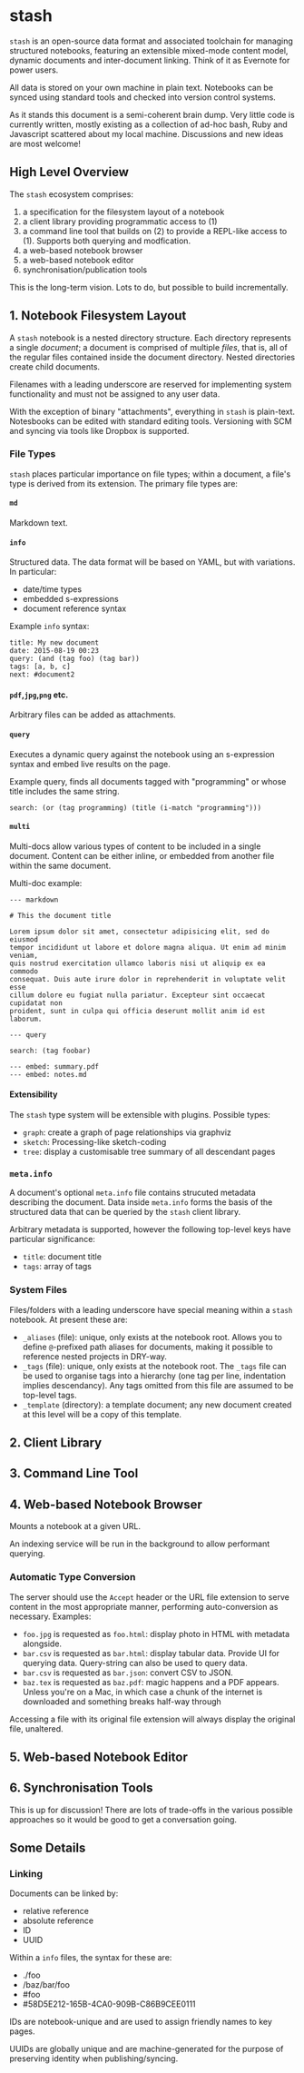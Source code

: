 # stash

`stash` is an open-source data format and associated toolchain for managing structured notebooks, featuring an extensible mixed-mode content model, dynamic documents and inter-document linking. Think of it as Evernote for power users.

All data is stored on your own machine in plain text. Notebooks can be synced using standard tools and checked into version control systems.

As it stands this document is a semi-coherent brain dump. Very little code is currently written, mostly existing as a collection of ad-hoc bash, Ruby and Javascript scattered about my local machine. Discussions and new ideas are most welcome!

## High Level Overview

The `stash` ecosystem comprises:

  1. a specification for the filesystem layout of a notebook
  2. a client library providing programmatic access to (1)
  3. a command line tool that builds on (2) to provide a REPL-like access to (1). Supports both querying and modfication.
  4. a web-based notebook browser
  5. a web-based notebook editor
  6. synchronisation/publication tools

This is the long-term vision. Lots to do, but possible to build incrementally.

## 1. Notebook Filesystem Layout

A `stash` notebook is a nested directory structure. Each directory represents a single *document*; a document is comprised of multiple *files*, that is, all of the regular files contained inside the document directory. Nested directories create child documents.

Filenames with a leading underscore are reserved for implementing system functionality and must not be assigned to any user data.

With the exception of binary "attachments", everything in `stash` is plain-text. Notesbooks can be edited with standard editing tools. Versioning with SCM and syncing via tools like Dropbox is supported.

### File Types

`stash` places particular importance on file types; within a document, a file's type is derived from its extension. The primary file types are:

#### `md`

Markdown text.

#### `info`

Structured data. The data format will be based on YAML, but with variations. In particular:

  * date/time types
  * embedded s-expressions
  * document reference syntax

Example `info` syntax:

```
title: My new document
date: 2015-08-19 00:23
query: (and (tag foo) (tag bar))
tags: [a, b, c]
next: #document2
```

#### `pdf`,`jpg`,`png` etc.

Arbitrary files can be added as attachments.

#### `query`

Executes a dynamic query against the notebook using an s-expression syntax and embed live results on the page.

Example query, finds all documents tagged with "programming" or whose title includes the same string.

```
search: (or (tag programming) (title (i-match "programming")))
```

#### `multi`

Multi-docs allow various types of content to be included in a single document. Content can be either inline, or embedded from another file within the same document.

Multi-doc example:

```
--- markdown

# This the document title

Lorem ipsum dolor sit amet, consectetur adipisicing elit, sed do eiusmod
tempor incididunt ut labore et dolore magna aliqua. Ut enim ad minim veniam,
quis nostrud exercitation ullamco laboris nisi ut aliquip ex ea commodo
consequat. Duis aute irure dolor in reprehenderit in voluptate velit esse
cillum dolore eu fugiat nulla pariatur. Excepteur sint occaecat cupidatat non
proident, sunt in culpa qui officia deserunt mollit anim id est laborum.

--- query

search: (tag foobar)

--- embed: summary.pdf
--- embed: notes.md
```

#### Extensibility

The `stash` type system will be extensible with plugins. Possible types:

  * `graph`: create a graph of page relationships via graphviz
  * `sketch`: Processing-like sketch-coding
  * `tree`: display a customisable tree summary of all descendant pages
  
### `meta.info`

A document's optional `meta.info` file contains strucuted metadata describing the document. Data inside `meta.info` forms the basis of the structured data that can be queried by the `stash` client library.

Arbitrary metadata is supported, however the following top-level keys have particular significance:

  * `title`: document title
  * `tags`: array of tags

### System Files

Files/folders with a leading underscore have special meaning within a `stash` notebook. At present these are:

  * `_aliases` (file): unique, only exists at the notebook root. Allows you to define `@`-prefixed path aliases for documents, making it possible to reference nested projects in DRY-way.
  * `_tags` (file): unique, only exists at the notebook root. The `_tags` file can be used to organise tags into a hierarchy (one tag per line, indentation implies descendancy). Any tags omitted from this file are assumed to be top-level tags.
  * `_template` (directory): a template document; any new document created at this level will be a copy of this template.

## 2. Client Library

## 3. Command Line Tool

## 4. Web-based Notebook Browser

Mounts a notebook at a given URL.

An indexing service will be run in the background to allow performant querying.

### Automatic Type Conversion

The server should use the `Accept` header or the URL file extension to serve content in the most appropriate manner, performing auto-conversion as necessary. Examples:

  * `foo.jpg` is requested as `foo.html`: display photo in HTML with metadata alongside.
  * `bar.csv` is requested as `bar.html`: display tabular data. Provide UI for querying data. Query-string can also be used to query data.
  * `bar.csv` is requested as `bar.json`: convert CSV to JSON.
  * `baz.tex` is requested as `baz.pdf`: magic happens and a PDF appears. Unless you're on a Mac, in which case a chunk of the internet is downloaded and something breaks half-way through

Accessing a file with its original file extension will always display the original file, unaltered.

## 5. Web-based Notebook Editor

## 6. Synchronisation Tools

This is up for discussion! There are lots of trade-offs in the various possible approaches so it would be good to get a conversation going.

## Some Details

### Linking

Documents can be linked by:

  * relative reference
  * absolute reference
  * ID
  * UUID

Within a `info` files, the syntax for these are:

  * ./foo
  * /baz/bar/foo
  * #foo
  * #58D5E212-165B-4CA0-909B-C86B9CEE0111

IDs are notebook-unique and are used to assign friendly names to key pages.

UUIDs are globally unique and are machine-generated for the purpose of preserving identity when publishing/syncing.
